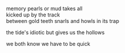 memory pearls or mud takes all<br>
kicked up by the track<br>
between gold teeth snarls and howls in its trap<br>

the tide's idiotic but gives us the hollows<br>

we both know we have to be quick<br>
